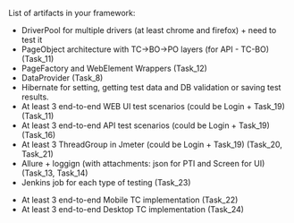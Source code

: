 List of artifacts in your framework:
   - DriverPool for multiple drivers (at least chrome and firefox) + need to test it
   - PageObject architecture with TC->BO->PO layers (for API - TC-BO) (Task_11)
   - PageFactory and WebElement Wrappers (Task_12)
   - DataProvider (Task_8)
   - Hibernate for setting, getting test data and DB validation or saving test results.
   - At least 3 end-to-end WEB UI test scenarios (could be Login + Task_19) (Task_11)
   - At least 3 end-to-end API test scenarios (could be Login + Task_19) (Task_16)
   - At least 3 ThreadGroup in Jmeter (could be Login + Task_19) (Task_20, Task_21)
   - Allure + loggign (with attachments: json for PTI and Screen for UI) (Task_13, Task_14)
   - Jenkins job for each type of testing (Task_23)

* At least 3 end-to-end Mobile TC implementation (Task_22)
* At least 3 end-to-end Desktop TC implementation (Task_24)